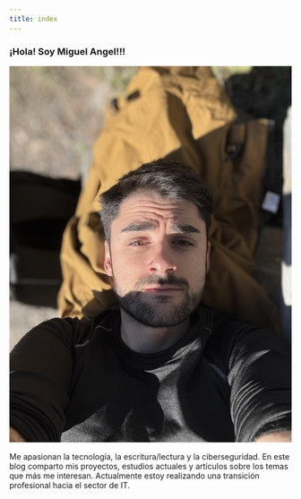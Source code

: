 ```yaml
---
title: index
---
```


### ¡Hola! Soy Miguel Angel!!!

![Mi foto](/images/prueba1.jpeg)

Me apasionan la tecnología, la escritura/lectura y la ciberseguridad. En este blog comparto mis proyectos, estudios actuales y artículos sobre los temas que más me interesan.
Actualmente estoy realizando una transición profesional hacia el sector de IT.